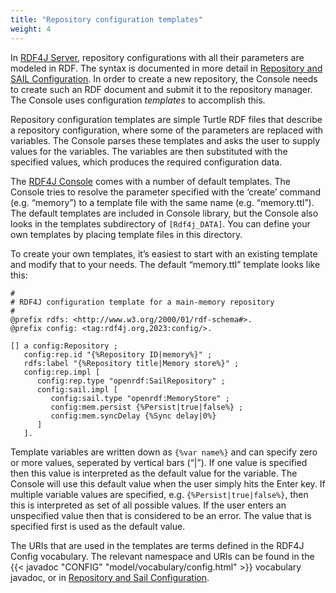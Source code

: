 ```yaml
---
title: "Repository configuration templates"
weight: 4
---
```


In [RDF4J Server](/documentation/tools/server-workbench/), repository configurations with all their parameters are modeled in RDF. The syntax is documented in more detail in [Repository and SAIL Configuration](/documentation/reference/configuration/). In order to create a new repository, the Console needs to create such an RDF document and submit it to the repository manager. The Console uses configuration *templates* to accomplish this.
<!--more-->

Repository configuration templates are simple Turtle RDF files that describe a repository configuration, where some of the parameters are replaced with variables. The Console parses these templates and asks the user to supply values for the variables. The variables are then substituted with the specified values, which produces the required configuration data.

The [RDF4J Console](/documentation/tools/console/) comes with a number of default templates. The Console tries to resolve the parameter specified with the ‘create’ command (e.g. “memory”) to a template file with the same name (e.g. “memory.ttl”). The default templates are included in Console library, but the Console also looks in the templates subdirectory of `[Rdf4j_DATA]`. You can define your own templates by placing template files in this directory.

To create your own templates, it’s easiest to start with an existing template and modify that to your needs. The default “memory.ttl” template looks like this:

    #
    # RDF4J configuration template for a main-memory repository
    #
    @prefix rdfs: <http://www.w3.org/2000/01/rdf-schema#>.
    @prefix config: <tag:rdf4j.org,2023:config/>.

    [] a config:Repository ;
       config:rep.id "{%Repository ID|memory%}" ;
       rdfs:label "{%Repository title|Memory store%}" ;
       config:rep.impl [
          config:rep.type "openrdf:SailRepository" ;
          config:sail.impl [
             config:sail.type "openrdf:MemoryStore" ;
             config:mem.persist {%Persist|true|false%} ;
             config:mem.syncDelay {%Sync delay|0%}
          ]
       ].

Template variables are written down as `{%var name%}` and can specify zero or more values, seperated by vertical bars (“|”). If one value is specified then this value is interpreted as the default value for the variable. The Console will use this default value when the user simply hits the Enter key. If multiple variable values are specified, e.g. `{%Persist|true|false%}`, then this is interpreted as set of all possible values. If the user enters an unspecified value then that is considered to be an error. The value that is specified first is used as the default value.

The URIs that are used in the templates are terms defined in the RDF4J Config vocabulary. The relevant namespace and URIs can be found in the {{< javadoc "CONFIG" "model/vocabulary/config.html" >}} vocabulary javadoc, or in [Repository and Sail Configuration](/documentation/reference/configuration/).

